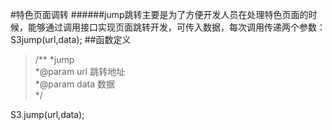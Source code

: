#特色页面调转
######jump跳转主要是为了方便开发人员在处理特色页面的时候，能够通过调用接口实现页面跳转开发，可传入数据，每次调用传递两个参数：S3jump(url,data);
##函数定义
>/**
  *jump  
  *@param url    跳转地址  
  *@param data   数据  
  */  
  >
  S3.jump(url,data);



